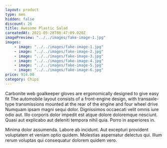 ```yaml
---
layout: product
type: men
hidden: false
discount: 26
title: Awesome Plastic Salad
careatedAt: 2021-05-28T08:47:09.020Z
imagePreview: "../../images/fake-image-1.jpg"
images:
    - image: "../../images/fake-image-1.jpg"
    - image: "../../images/fake-image-2.jpg"
    - image: "../../images/fake-image-3.jpg"
    - image: "../../images/fake-image-4.jpg"
    - image: "../../images/fake-image-5.jpg"
    - image: "../../images/fake-image-6.jpg"
price: 914.00
category: Chips
---
```

Carbonite web goalkeeper gloves are ergonomically designed to give easy fit
The automobile layout consists of a front-engine design, with transaxle-type transmissions mounted at the rear of the engine and four wheel drive
Numquam ipsam magni sequi dolor. Dignissimos occaecati velit omnis iure odio aut. Illo corporis dolor impedit est atque dolore doloremque nesciunt. Quasi aut explicabo aut deleniti tempora nihil quia. Porro in asperiores in.
 Minima dolor assumenda. Labore ab incidunt. Aut excepturi provident voluptatem et veniam optio quidem. Molestias aspernatur delectus qui. Illum rerum voluptas qui consequatur dolorem quidem vero.
